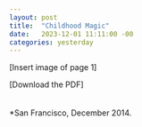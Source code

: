 ```yaml
---
layout: post
title:  "Childhood Magic"
date:   2023-12-01 11:11:00 -00
categories: yesterday
---
```


[Insert image of page 1]

[Download the PDF]
<br/>
<br/>
<br/>
*San Francisco, December 2014.
